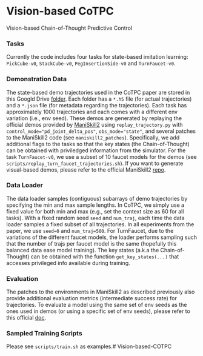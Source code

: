 # Vision-based CoTPC
Vision-based Chain-of-Thought Predictive Control

### Tasks
Currently the code includes four tasks for state-based imitation learning: 
`PickCube-v0`, `StackCube-v0`, `PegInsertionSide-v0` and `TurnFaucet-v0`.

### Demonstration Data
The state-based demo trajectories used in the CoTPC paper are stored in this Googld Drive [folder](https://drive.google.com/drive/folders/1VdunXUlzqAvy-D8MniQ4anhV5LLBfNbJ).
Each folder has a `*.h5` file (for actual trajectories) and a `*.json` file (for metadata regarding the trajectories).
Each task has approximately 1000 trajectories and each comes with a different env variation (i.e., env seed).
These demos are generated by replaying the official demos provided by [ManiSkill2](https://github.com/haosulab/ManiSkill2#demonstrations) using `replay_trajectory.py` with `control_mode="pd_joint_delta_pos"`, `obs_mode="state"`, and several patches to the ManiSkill2 code (see `maniskill2_patches`).
Specifically, we add additional flags to the tasks so that the key states (the Chain-of-Thought) can be obtained with priviledged information from the simulator.
For the task `TurnFaucet-v0`, we use a subset of 10 faucet models for the demos (see `scripts/replay_turn_faucet_trajectories.sh`).
If you want to generate visual-based demos, please refer to the official ManiSkill2 [repo](https://github.com/haosulab/ManiSkill2#demonstrations).

### Data Loader
The data loader samples (contiguous) subarrays of demo trajectories by specifying the min and max sample lengths. 
In CoTPC, we simply use a fixed value for both min and max (e.g., set the context size as 60 for all tasks).
With a fixed random seed `seed` and `num_traj`, each time the data loader samples a fixed subset of all trajectories.
In all experiments from the paper, we use `seed=0` and `num_traj=500`.
For TurnFaucet, due to the variations of the different faucet models, the loader performs sampling such that the number of trajs
per faucet model is the same (hopefully this balanced data ease model training).
The key states (a.k.a the Chain-of-Thought) can be obtained with the function `get_key_states(...)` that accesses privileged info available during training.

### Evaluation
The patches to the environments in ManiSkill2 as described previously also provide additional evaluation metrics (intermediate success rate) for trajectories.
To evaluate a model using the same set of env seeds as the ones used in demos (or using a specific set of env seeds), please refer to this official [doc](https://github.com/haosulab/ManiSkill2/blob/main/docs/source/concepts/demonstrations.md). 
<!-- Since the current focus is to evaluate the training performance (i.e., evaluate the learned policy on the env variations used during BC), -->
<!-- I provide a similar template for loading the gym envs as for loading demos in `data_loader.py`. -->
<!-- Given the same `seed` and `num_traj` as in training, this should give you the same set of envs used for generating the demos. -->
<!-- I equip it with `vec_env.py` to boost up the evaluation process (it will still take several minutes to evaluate on 500 envs, FYI). -->
<!-- The metrics used here are `success` and flags for some other intermediate key states specific to each task. -->
<!-- If at any timestep a metric == True, I just report True for that metric for the trajectory. -->
<!-- We also set a maximum timesteps allowed for each of the four tasks (see details in `eval_starter.py`). -->

### Sampled Training Scripts
Please see `scripts/train.sh` as examples.# Vision-based-COTPC
